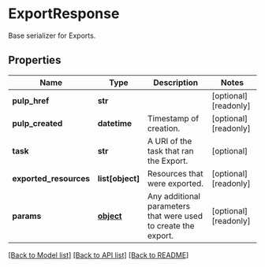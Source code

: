 # ExportResponse

Base serializer for Exports.
## Properties
Name | Type | Description | Notes
------------ | ------------- | ------------- | -------------
**pulp_href** | **str** |  | [optional] [readonly] 
**pulp_created** | **datetime** | Timestamp of creation. | [optional] [readonly] 
**task** | **str** | A URI of the task that ran the Export. | [optional] 
**exported_resources** | **list[object]** | Resources that were exported. | [optional] [readonly] 
**params** | [**object**](.md) | Any additional parameters that were used to create the export. | [optional] [readonly] 

[[Back to Model list]](../README.md#documentation-for-models) [[Back to API list]](../README.md#documentation-for-api-endpoints) [[Back to README]](../README.md)


